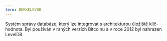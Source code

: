 ```yaml
---
term: BERKELEYDB
---
```


Systém správy databáze, který lze integrovat s architekturou úložiště klíč-hodnota. Byl používán v raných verzích Bitcoinu a v roce 2012 byl nahrazen LevelDB.